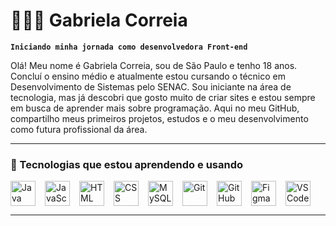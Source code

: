 # 👩🏻‍💻 Gabriela Correia

**`Iniciando minha jornada como desenvolvedora Front-end`**

Olá! Meu nome é Gabriela Correia, sou de São Paulo e tenho 18 anos. Concluí o ensino médio e atualmente estou cursando o técnico em Desenvolvimento de Sistemas pelo SENAC. Sou iniciante na área de tecnologia, mas já descobri que gosto muito de criar sites e estou sempre em busca de aprender mais sobre programação. Aqui no meu GitHub, compartilho meus primeiros projetos, estudos e o meu desenvolvimento como futura profissional da área.

---

### 🚀 Tecnologias que estou aprendendo e usando

<div style="display: flex; flex-wrap: wrap; gap: 15px;">
  <img 
    alt="Java" 
    title="Java" 
    width="40px" 
    src="https://cdn.jsdelivr.net/gh/devicons/devicon/icons/java/java-original.svg" 
  />
  <img 
    alt="JavaScript" 
    title="JavaScript" 
    width="40px" 
    src="https://cdn.jsdelivr.net/gh/devicons/devicon/icons/javascript/javascript-original.svg" 
  />
  <img 
    alt="HTML" 
    title="HTML" 
    width="40px" 
    src="https://cdn.jsdelivr.net/gh/devicons/devicon/icons/html5/html5-original.svg" 
  />
  <img 
    alt="CSS" 
    title="CSS" 
    width="40px" 
    src="https://cdn.jsdelivr.net/gh/devicons/devicon/icons/css3/css3-original.svg" 
  />
  <img 
    alt="MySQL" 
    title="MySQL" 
    width="40px" 
    src="https://cdn.jsdelivr.net/gh/devicons/devicon/icons/mysql/mysql-original.svg" 
  />
  <img 
    alt="Git" 
    title="Git" 
    width="40px" 
    src="https://cdn.jsdelivr.net/gh/devicons/devicon/icons/git/git-original.svg" 
  />
  <img 
    alt="GitHub" 
    title="GitHub" 
    width="40px" 
    src="https://cdn.jsdelivr.net/gh/devicons/devicon/icons/github/github-original.svg" 
  />
  <img 
    alt="Figma" 
    title="Figma" 
    width="40px" 
    src="https://cdn.jsdelivr.net/gh/devicons/devicon/icons/figma/figma-original.svg" 
  />
  <img 
    alt="VS Code" 
    title="Visual Studio Code" 
    width="40px" 
    src="https://cdn.jsdelivr.net/gh/devicons/devicon/icons/vscode/vscode-original.svg" 
  />
</div>

---

<!-- Você pode adicionar mais seções abaixo como Projetos, Contato ou Certificados, se quiser! -->
